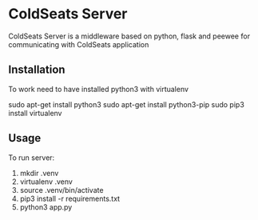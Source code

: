 # ColdSeats Server

ColdSeats Server is a middleware based on python, flask and peewee for communicating with ColdSeats application

## Installation

To work need to have installed python3 with virtualenv

sudo apt-get install python3
sudo apt-get install python3-pip
sudo pip3 install virtualenv

## Usage

To run server:
1. mkdir .venv
2. virtualenv .venv
3. source .venv/bin/activate
4. pip3 install -r requirements.txt
5. python3 app.py
